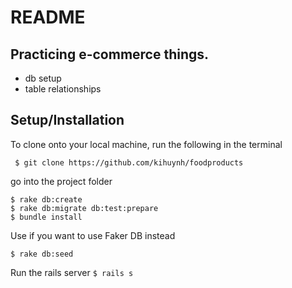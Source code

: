# README

## Practicing e-commerce things.

- db setup
- table relationships

## Setup/Installation

To clone onto your local machine, run the following in the terminal
```
 $ git clone https://github.com/kihuynh/foodproducts
```
go into the project folder
```
$ rake db:create
$ rake db:migrate db:test:prepare
$ bundle install
```
Use if you want to use Faker DB instead <br>
```
$ rake db:seed
```

Run the rails server
`
$ rails s
`
